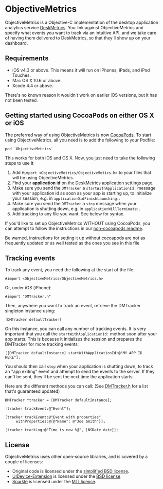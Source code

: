 ObjectiveMetrics
================

ObjectiveMetrics is a Objective-C implementation of the desktop application
analytics service [DeskMetrics][dm]. You link against ObjectiveMetrics and
specify what events you want to track via an intuitive API, and we take care of
having them delivered to DeskMetrics, so that they'll show up on your dashboard.

Requirements
------------

* iOS v4.3 or above. This means it will run on iPhones, iPads, and iPod Touches.
* Mac OS X 10.6 or above.
* Xcode 4.4 or above.

There's no known reason it wouldn't work on earlier iOS versions, but it has not
been tested.

Getting started using CocoaPods on either OS X or iOS
-----------------------------------------------------

The preferred way of using ObjectiveMetrics is now [CocoaPods][cocoapods]. To
start using ObjectiveMetrics, all you need is to add the following to your
Podfile:

    pod 'ObjectiveMetrics'

This works for both iOS and OS X. Now, you just need to take the following steps
to use it:

1. Add `#import <ObjectiveMetrics/ObjectiveMetics.h>` to your files that will be
   using ObjectiveMetrics.
2. Find your **application id** on the DeskMetrics application settings page.
3. Make sure you send the `DMTracker` a `startWithApplicationId:` message with
   your application id as soon as your app is starting up, to initialize your
   session, e.g. in `applicationDidFinishLaunching:`.
4. Make sure you send the `DMTracker` a `stop` message when your application is
   shutting down, e.g. in `applicationWillTerminate:`.
5. Add tracking to any file you want. See below for syntax.

If you'd like to set up ObjectiveMetrics WITHOUT using CocoaPods, you can
attempt to follow the instructions in our [non-cocoapods readme][noncocoapods].

Be warned, instructions for setting it up without cocoapods are not as
frequently updated or as well tested as the ones you see in this file.

Tracking events
---------------

To track any event, you need the following at the start of the file:

    #import <ObjectiveMetrics/ObjectiveMetrics.h>

Or, under iOS (iPhone):

    #import "DMTracker.h"

Then, anywhere you want to track an event, retrieve the DMTracker singleton
instance using:

    [DMTracker defaultTracker]

On this instance, you can call any number of tracking events. It is very
important that you call the `startWithApplicationId:` method soon after your app
starts. This is because it initializes the session and prepares the DMTracker
for more tracking events:

    [[DMTracker defaultInstance] startWithApplicationId:@"MY APP ID HERE"];

You should then call `stop` when your application is shutting down, to track an
"app exiting" event and attempt to send the events to the server. If they can't
be sent, they'll be sent the next time the application starts.

Here are the different methods you can call: (See [DMTracker.h][header] for
a list that's guaranteed updated)

    DMTracker *tracker = [DMTracker defaultInstance];

    [tracker trackEvent:@"Event"];

    [tracker trackEvent:@"Event with properties"
         withProperties:@{@"Name": @"Joe Smith"}];

    [tracker trackLog:@"Time is now %@", [NSDate date]];


License
-------

ObjectiveMetrics uses other open-source libraries, and is covered by a couple of
licenses:

* Original code is licensed under the [simplified BSD license][bsd-license].
* [UIDevice-Extension][uide] is licensed under the [BSD license][bsd-license].
* [Sparkle][sparkle] is licensed under the [MIT license][mit-license].

[header]: /jorgenpt/ObjectiveMetrics/blob/master/ObjectiveMetrics/DMTracker.h
[cocoapods]: http://cocoapods.org/
[noncocoapods]: /jorgenpt/ObjectiveMetrics/blob/master/README_NON_COCOAPODS.md
[dm]: http://www.deskmetrics.com
[sparkle]: http://sparkle.andymatuschak.org/
[uide]: https://github.com/erica/uidevice-extension
[bsd-license]: http://www.opensource.org/licenses/bsd-license.php
[mit-license]: http://www.opensource.org/licenses/mit-license.php
